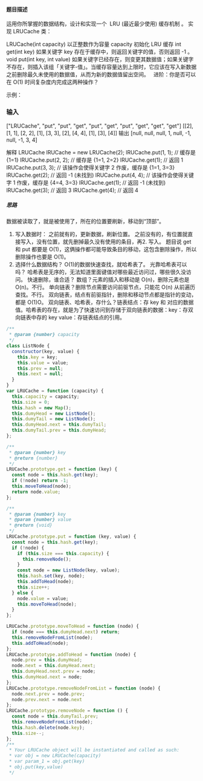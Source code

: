 #### 题目描述
运用你所掌握的数据结构，设计和实现一个  LRU (最近最少使用) 缓存机制 。
实现 LRUCache 类：

LRUCache(int capacity) 以正整数作为容量 capacity 初始化 LRU 缓存
int get(int key) 如果关键字 key 存在于缓存中，则返回关键字的值，否则返回 -1 。
void put(int key, int value) 如果关键字已经存在，则变更其数据值；如果关键字不存在，则插入该组「关键字-值」。当缓存容量达到上限时，它应该在写入新数据之前删除最久未使用的数据值，从而为新的数据值留出空间。
 
进阶：你是否可以在 O(1) 时间复杂度内完成这两种操作？

示例：

### 输入
["LRUCache", "put", "put", "get", "put", "get", "put", "get", "get", "get"]
[[2], [1, 1], [2, 2], [1], [3, 3], [2], [4, 4], [1], [3], [4]]
输出
[null, null, null, 1, null, -1, null, -1, 3, 4]

解释
LRUCache lRUCache = new LRUCache(2);
lRUCache.put(1, 1); // 缓存是 {1=1}
lRUCache.put(2, 2); // 缓存是 {1=1, 2=2}
lRUCache.get(1);    // 返回 1
lRUCache.put(3, 3); // 该操作会使得关键字 2 作废，缓存是 {1=1, 3=3}
lRUCache.get(2);    // 返回 -1 (未找到)
lRUCache.put(4, 4); // 该操作会使得关键字 1 作废，缓存是 {4=4, 3=3}
lRUCache.get(1);    // 返回 -1 (未找到)
lRUCache.get(3);    // 返回 3
lRUCache.get(4);    // 返回 4

##### 思路
数据被读取了，就是被使用了，所在的位置要刷新，移动到“顶部”。
1. 写入数据时：
之前就有的，更新数据，刷新位置。
之前没有的，有位置就直接写入，没有位置，就先删掉最久没有使用的条目，再2. 写入。
题目说 get 和 put 都要是 O(1)，这俩操作都可能导致条目的移动，这包含删除操作，所以删除操作也要是 O(1)。
3. 选择什么数据结构？
O(1)的数据快速查找，就哈希表了。
光靠哈希表可以吗？
哈希表是无序的，无法知道里面键值对哪些最近访问过，哪些很久没访问。
快速删除，谁合适？
数组？元素的插入和移动是 O(n)，删除元素也是 O(n)。不行。
单向链表？删除节点需要访问前驱节点，只能花 O(n) 从前遍历查找。不行。
双向链表，结点有前驱指针，删除和移动节点都是指针的变动，都是 O(1)O。
双向链表、哈希表，存什么？链表结点：存 key 和 对应的数据值。哈希表的存在，就是为了快速访问到存储于双向链表的数据：key：存双向链表中存的 key
value：存链表结点的引用。

```javascript
/**
 * @param {number} capacity
 */
class ListNode {
  constructor(key, value) {
    this.key = key;
    this.value = value;
    this.prev = null;
    this.next = null;
  }
}
var LRUCache = function (capacity) {
  this.capacity = capacity;
  this.size = 0;
  this.hash = new Map();
  this.dumyHead = new ListNode();
  this.dumyTail = new ListNode();
  this.dumyHead.next = this.dumyTail;
  this.dumyTail.prev = this.dumyHead;
};

/**
 * @param {number} key
 * @return {number}
 */
LRUCache.prototype.get = function (key) {
  const node = this.hash.get(key);
  if (!node) return -1;
  this.moveToHead(node);
  return node.value;
};

/**
 * @param {number} key
 * @param {number} value
 * @return {void}
 */
LRUCache.prototype.put = function (key, value) {
  const node = this.hash.get(key);
  if (!node) {
    if (this.size === this.capacity) {
      this.removeNode();
    }
    const node = new ListNode(key, value);
    this.hash.set(key, node);
    this.addToHead(node);
    this.size++;
  } else {
    node.value = value;
    this.moveToHead(node);
  }
};

LRUCache.prototype.moveToHead = function (node) {
  if (node === this.dumyHead.next) return;
  this.removeNodeFromList(node);
  this.addToHead(node);
};
LRUCache.prototype.addToHead = function (node) {
  node.prev = this.dumyHead;
  node.next = this.dumyHead.next;
  this.dumyHead.next.prev = node;
  this.dumyHead.next = node;
};
LRUCache.prototype.removeNodeFromList = function (node) {
  node.next.prev = node.prev;
  node.prev.next = node.next
};
LRUCache.prototype.removeNode = function () {
  const node = this.dumyTail.prev;
  this.removeNodeFromList(node);
  this.hash.delete(node.key);
  this.size--;
};
/**
 * Your LRUCache object will be instantiated and called as such:
 * var obj = new LRUCache(capacity)
 * var param_1 = obj.get(key)
 * obj.put(key,value)
 */

```